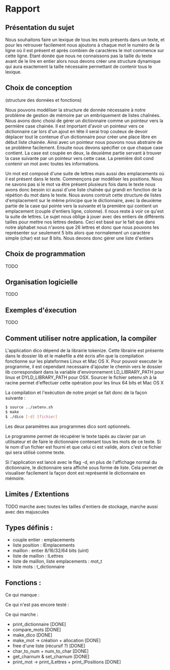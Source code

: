 Rapport
===============

Présentation du sujet
---------------------

Nous souhaitons faire un lexique de tous les mots présents dans un texte, et pour les retrouver facilement nous ajoutons à chaque mot le numéro de la ligne où il est présent et après combien de caractères le mot commence sur cette ligne. Etant donée que nous ne connaissons pas la taille du texte avant de le lire en entier alors nous devons créer une structure dynamique qui aura exactement la taille nécessaire permettant de contenir tous le lexique.

Choix de conception
-------------------
(structure des données et fonctions)

Nous pouvons modéliser la structure de donnée nécessaire à notre problème de gestion de mémoire par un embriquement de listes chaînées. Nous avons donc choisi de gérer un dictionnaire comme un pointeur vers la permière case chainée. Il est important d'avoir un pointeur vers ce dictionnaire car lors d'un ajout en tête il serai trop couteux de devoir déplacer tout le contenue d'un dictionnaire pour créer une place libre en début liste chainée. Ainsi avec un pointeur nous pouvons nous abstraire de se problème facilement.
Ensuite nous devons spécifier ce que chaque case contient. La case est coupée en deux, la deuxième partie servant à trouver la case suivante par un pointeur vers cette case. La première doit cond contenir un mot avec toutes les informations.

Un mot est composé d'une suite de lettres mais aussi des emplacements où il est présent dans le texte.
Commençons par modéliser les positions. Nous ne savons pas si le mot va être présent plusieurs fois dans le texte nous avons donc besoin ici aussi d'une liste chaînée qui grandi en fonction de la répétion du mot dans le texte. Nous avons contruit cette structure de listes d'emplacement sur le même principe que le dictionnaire, avec la deuxième partie de la case qui pointe vers la suivante et la première qui contient un emplacement (couple d'entiers ligne, colonne).
Il nous reste à voir ce qu'est la suite de lettres. Le sujet nous oblige à jouer avec des entiers de différents tailles pour mettre nos lettres dedans. Ceci est basé sur le fait que dans notre alphabet nous n'avons que 26 lettres et donc que nous pouvons les représenter sur seulement 5 bits alors que normalement un caractère simple (char) est sur 8 bits. Nous devons donc gérer une liste d'entiers

Choix de programmation
----------------------

TODO

Organisation logicielle
-----------------------

TODO

Exemples d'éxecution
--------------------

TODO

Comment utiliser notre application, la compiler
-----------------------------------------------

L'application dico dépend de la librairie tokenize. Cette librairie est présente dans le dossier lib et le makefile a été écris afin que la compilation fonctionne sur les plateformes Linux et Mac OS X. Pour pouvoir executer le programme, il est cependant necessaire d'ajouter le chemin vers le dossier lib correspondant dans la variable d'environnement LD_LIBRARY_PATH pour linux et DYLD_LIBRARY_PATH pour OSX. Sourcer le fichier setenv.sh à la racine permet d'effectuer cette opération pour les linux 64 bits et Mac OS X

La compilation et l'exécution de notre projet se fait donc de la façon suivante :
```sh
$ source ../setenv.sh
$ make
$ ./dico [-d] [fichier]
```
Les deux paramètres aux programmes dico sont optionnels.

Le programme permet de récupérer le texte tapés au clavier par un utilisateur et de faire le dictionnaire contenant tous les mots de ce texte. Si le nom d'un fichier est fourni et que celui ci est valide, alors c'est ce fichier qui sera utilisé comme texte.

Si l'application est lancé avec le flag -d, en plus de l'affichage normal du dictionnaire, le dictionnaire sera affiché sous forme de liste. Cela permet de visualiser facilement la façon dont est représenté le dictionnaire en mémoire.


Limites / Extentions
--------------------

TODO
marche avec toutes les tailles d'entiers de stockage, marche aussi avec des majuscules




Types définis :
---------------

- couple entier : emplacements
- liste position : lEmplacements
- maillon : entier 8/16/32/64 bits (uint)
- liste de maillon : lLettres
- liste de maillon, liste emplacements : mot_t
- liste mots : t_dictionnaire

Fonctions :
-----------

Ce qui manque :


Ce qui n'est pas encore testé :


Ce qui marche :
- print_dictionnaire                                [DONE]
- compare_mots                                      [DONE]
- make_dico                                         [DONE]
- make_mot -> création + allocation                 [DONE]
- free d'une liste (récursif ?)                     [DONE]
- char_to_num + num_to_char                         [DONE]
- get_charnum & set_charnum                         [DONE]
- print_mot -> print_lLettres + print_lPositions    [DONE]
